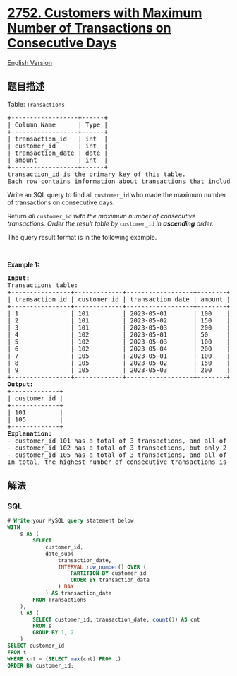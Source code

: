 # [2752. Customers with Maximum Number of Transactions on Consecutive Days](https://leetcode.cn/problems/customers-with-maximum-number-of-transactions-on-consecutive-days)

[English Version](/solution/2700-2799/2752.Customers%20with%20Maximum%20Number%20of%20Transactions%20on%20Consecutive%20Days/README_EN.md)

## 题目描述

<!-- 这里写题目描述 -->

<p>Table: <code>Transactions</code></p>

<pre>
+------------------+------+
| Column Name      | Type |
+------------------+------+
| transaction_id   | int  |
| customer_id      | int  |
| transaction_date | date |
| amount           | int  |
+------------------+------+
transaction_id is the primary key of this table.
Each row contains information about transactions that includes unique (customer_id, transaction_date) along with the corresponding customer_id and amount.   
</pre>

<p>Write an SQL query to find all&nbsp;<code>customer_id</code>&nbsp;who made the maximum number of transactions on consecutive days.</p>

<p>Return <em>all</em> <code>customer_id</code>&nbsp;<em>with the maximum number of consecutive transactions.&nbsp;</em><em>Order the result table by</em>&nbsp;<code>customer_id</code> <em>in <strong>ascending</strong> order.</em></p>

<p>The query result format is in the following example.</p>

<p>&nbsp;</p>
<p><strong class="example">Example 1:</strong></p>

<pre>
<strong>Input:</strong> 
Transactions table:
+----------------+-------------+------------------+--------+
| transaction_id | customer_id | transaction_date | amount |
+----------------+-------------+------------------+--------+
| 1              | 101         | 2023-05-01       | 100    |
| 2              | 101         | 2023-05-02       | 150    |
| 3              | 101         | 2023-05-03       | 200    |
| 4              | 102         | 2023-05-01       | 50     |
| 5              | 102         | 2023-05-03       | 100    |
| 6              | 102         | 2023-05-04       | 200    |
| 7              | 105         | 2023-05-01       | 100    |
| 8              | 105         | 2023-05-02       | 150    |
| 9              | 105         | 2023-05-03       | 200    |
+----------------+-------------+------------------+--------+
<strong>Output:</strong> 
+-------------+
| customer_id | 
+-------------+
| 101         | 
| 105         | 
+-------------+
<strong>Explanation:</strong> 
- customer_id 101 has a total of 3 transactions, and all of them are consecutive.
- customer_id 102 has a total of 3 transactions, but only 2 of them are consecutive. 
- customer_id 105 has a total of 3 transactions, and all of them are consecutive.
In total, the highest number of consecutive transactions is 3, achieved by customer_id 101 and 105. The customer_id are sorted in ascending order.
</pre>

## 解法

<!-- 这里可写通用的实现逻辑 -->

<!-- tabs:start -->

### **SQL**

<!-- 这里可写当前语言的特殊实现逻辑 -->

```sql
# Write your MySQL query statement below
WITH
    s AS (
        SELECT
            customer_id,
            date_sub(
                transaction_date,
                INTERVAL row_number() OVER (
                    PARTITION BY customer_id
                    ORDER BY transaction_date
                ) DAY
            ) AS transaction_date
        FROM Transactions
    ),
    t AS (
        SELECT customer_id, transaction_date, count(1) AS cnt
        FROM s
        GROUP BY 1, 2
    )
SELECT customer_id
FROM t
WHERE cnt = (SELECT max(cnt) FROM t)
ORDER BY customer_id;
```

<!-- tabs:end -->
